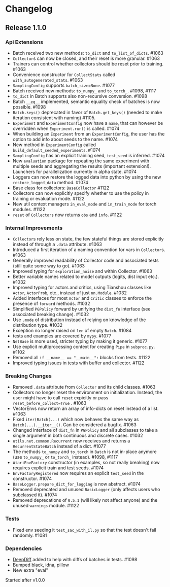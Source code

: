 # Changelog

## Release 1.1.0

### Api Extensions
- Batch received two new methods: `to_dict` and `to_list_of_dicts`. #1063
- `Collector`s can now be closed, and their reset is more granular. #1063
- Trainers can control whether collectors should be reset prior to training. #1063
- Convenience constructor for `CollectStats` called `with_autogenerated_stats`. #1063
- `SamplingConfig` supports `batch_size=None`. #1077
- Batch received new methods: `to_numpy_` and `to_torch_`. #1098, #1117
- `to_dict` in Batch supports also non-recursive conversion. #1098
- Batch `__eq__` implemented, semantic equality check of batches is now possible. #1098
- `Batch.keys()` deprecated in favor of `Batch.get_keys()` (needed to make iteration consistent with naming) #1105.
-  `Experiment` and  `ExperimentConfig` now have a `name`, that can however be overridden when `Experiment.run()` is called. #1074
- When building an `Experiment` from an `ExperimentConfig`, the user has the option to add info about seeds to the name. #1074
- New method in `ExperimentConfig` called `build_default_seeded_experiments`. #1074
- `SamplingConfig` has an explicit training seed, `test_seed` is inferred. #1074
- New `evaluation` package for repeating the same experiment with multiple seeds and aggregating the results (important extension!). 
Launchers for parallelization currently in alpha state. #1074
- Loggers can now restore the logged data into python by using the new `restore_logged_data` method. #1074
- Base class for collectors: `BaseCollector` #1122
- Collectors can now explicitly specify whether to use the policy in training or evaluation mode. #1122
- New util context managers `in_eval_mode` and `in_train_mode` for torch modules. #1122
- `reset` of `Collectors` now returns `obs` and `info`. #1122

### Internal Improvements
- `Collector`s rely less on state, the few stateful things are stored explicitly instead of through a `.data` attribute. #1063
- Introduced a first iteration of a naming convention for vars in `Collector`s. #1063
- Generally improved readability of Collector code and associated tests (still quite some way to go). #1063
- Improved typing for `exploration_noise` and within Collector. #1063
- Better variable names related to model outputs (logits, dist input etc.). #1032
- Improved typing for actors and critics, using Tianshou classes like `Actor`, `ActorProb`, etc., 
instead of just `nn.Module`. #1032
- Added interfaces for most `Actor` and `Critic` classes to enforce the presence of `forward` methods. #1032
- Simplified `PGPolicy` forward by unifying the `dist_fn` interface (see associated breaking change). #1032
- Use `.mode` of distribution instead of relying on knowledge of the distribution type. #1032
- Exception no longer raised on `len` of empty `Batch`. #1084
- tests and examples are covered by `mypy`. #1077
- `NetBase` is more used, stricter typing by making it generic. #1077
- Use explicit multiprocessing context for creating `Pipe` in `subproc.py`. #1102
- Removed all `if __name__ == "__main__":` blocks from tests. #1122
- Improved typing issues in tests with buffer and collector. #1122

### Breaking Changes

- Removed `.data` attribute from `Collector` and its child classes. #1063
- Collectors no longer reset the environment on initialization. Instead, the user might have to call `reset` 
expicitly or pass `reset_before_collect=True` . #1063
- VectorEnvs now return an array of info-dicts on reset instead of a list. #1063
- Fixed `iter(Batch(...)` which now behaves the same way as `Batch(...).__iter__()`. Can be considered a bugfix. #1063
- Changed interface of `dist_fn` in `PGPolicy` and all subclasses to take a single argument in both
continuous and discrete cases. #1032
- `utils.net.common.Recurrent` now receives and returns a `RecurrentStateBatch` instead of a dict. #1077
- The methods `to_numpy` and `to_torch` in `Batch` is not in-place anymore (use `to_numpy_` or `to_torch_` instead). #1098, #1117
- `AtariEnvFactory` constructor (in examples, so not really breaking) now requires explicit train and test seeds. #1074
- `EnvFactoryRegistered` now requires an explicit `test_seed` in the constructor. #1074
- `BaseLogger.prepare_dict_for_logging` is now abstract. #1074
- Removed deprecated and unused `BasicLogger` (only affects users who subclassed it). #1074
- Removed deprecations of `0.5.1` (will likely not affect anyone) and the unused `warnings` module. #1122


### Tests
- Fixed env seeding it `test_sac_with_il.py` so that the test doesn't fail randomly. #1081

### Dependencies
- [DeepDiff](https://github.com/seperman/deepdiff) added to help with diffs of batches in tests. #1098
- Bumped black, idna, pillow
- New extra "eval"

Started after v1.0.0
